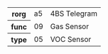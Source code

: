 <table>
    <tr>
      <th>rorg</th>
      <td>a5</td>
      <td>4BS Telegram</td>
    </tr>
    <tr>
      <th>func</th>
      <td>09</td>
      <td>Gas Sensor</td>
    </tr>
    <tr>
      <th>type</th>
      <td>05</td>
      <td>VOC Sensor</td>
    </tr>
  </table>